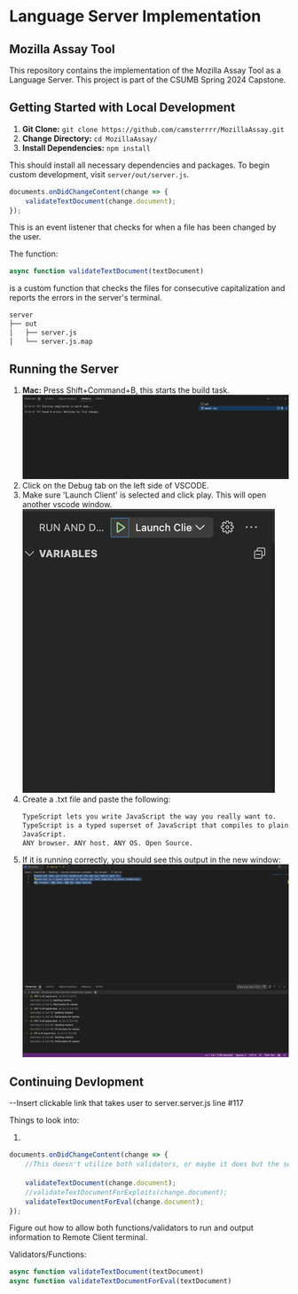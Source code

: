 # Language Server Implementation

## Mozilla Assay Tool

This repository contains the implementation of the Mozilla Assay Tool as a Language Server. This project is part of the CSUMB Spring 2024 Capstone.

## Getting Started with Local Development

1. **Git Clone:** `git clone https://github.com/camsterrrr/MozillaAssay.git`
2. **Change Directory:** `cd MozillaAssay/`
3. **Install Dependencies:** `npm install`

This should install all necessary dependencies and packages. To begin custom development, visit `server/out/server.js`.

```javascript
documents.onDidChangeContent(change => {
    validateTextDocument(change.document);
});
```

This is an event listener that checks for when a file has been changed by the user.

The function:

```javascript
async function validateTextDocument(textDocument)
```

is a custom function that checks the files for consecutive capitalization and reports the errors in the server's terminal.

```
server
├── out
│   ├── server.js
│   └── server.js.map
```

## Running the Server

1. **Mac:** Press Shift+Command+B, this starts the build task.
   ![Build Task](img/Build_task.png)
2. Click on the Debug tab on the left side of VSCODE.
3. Make sure 'Launch Client' is selected and click play. This will open another vscode window.
   ![Debug Launch Client](img/Debug_LaunchClient.png)
4. Create a .txt file and paste the following:
   ```
   TypeScript lets you write JavaScript the way you really want to.
   TypeScript is a typed superset of JavaScript that compiles to plain JavaScript.
   ANY browser. ANY host. ANY OS. Open Source.
   ```
5. If it is running correctly, you should see this output in the new window:
   ![Test Output](img/test.png)

## Continuing Devlopment 

--Insert clickable link that takes user to server.server.js line #117

Things to look into:

1. 
```javascript
documents.onDidChangeContent(change => {
    //This doesn't utilize both validators, or maybe it does but the second one overwrites the first

    validateTextDocument(change.document);
    //validateTextDocumentForExploits(change.document);
    validateTextDocumentForEval(change.document);
});
```

Figure out how to allow both functions/validators to run and output information to Remote Client terminal.

Validators/Functions:
```javascript
async function validateTextDocument(textDocument)
async function validateTextDocumentForEval(textDocument)
```
